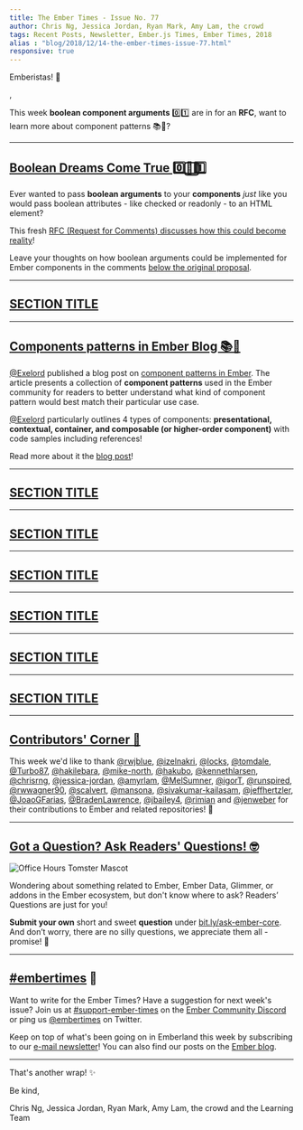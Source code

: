 ```yaml
---
title: The Ember Times - Issue No. 77
author: Chris Ng, Jessica Jordan, Ryan Mark, Amy Lam, the crowd
tags: Recent Posts, Newsletter, Ember.js Times, Ember Times, 2018
alias : "blog/2018/12/14-the-ember-times-issue-77.html"
responsive: true
---
```


<SAYING-HELLO-IN-YOUR-FAVORITE-LANGUAGE> Emberistas! 🐹

<SOME-INTRO-HERE-TO-KEEP-THEM-SUBSCRIBERS-READING>,

This week **boolean component arguments** 0️⃣1️⃣ are in for an **RFC**, want to learn more about component patterns 📚🧐?

---

## [Boolean Dreams Come True 0️⃣💭⃣1️⃣](https://github.com/emberjs/rfcs/pull/407)

Ever wanted to pass **boolean arguments** to your **components** _just_ like you would pass boolean attributes - like checked or readonly - to an HTML element?

This fresh [RFC (Request for Comments) discusses how this could become reality](https://github.com/hakubo/rfcs/blob/component-boolean-arguments/text/0000-component-boolean-arguments.md)!

Leave your thoughts on how boolean arguments could be implemented for Ember components in the comments [below the original proposal](https://github.com/emberjs/rfcs/pull/407).


---

## [SECTION TITLE](#section-url)


---

## [Components patterns in Ember Blog 📚🧐](https://twitter.com/TheMacsour/status/1072088269742112768)

[@Exelord](https://github.com/Exelord) published a blog post on [component patterns in Ember](https://medium.com/macsour/components-patterns-in-ember-js-5e6fc6eea28f). The article presents a collection of **component patterns** used in the Ember community for readers to better understand what kind of component pattern would best match their particular use case.

[@Exelord](https://github.com/Exelord) particularly outlines 4 types of components: **presentational, contextual, container, and composable (or higher-order component)** with code samples including references!

Read more about it the [blog post](https://medium.com/macsour/components-patterns-in-ember-js-5e6fc6eea28f)!

---

## [SECTION TITLE](#section-url)


---

## [SECTION TITLE](#section-url)


---

## [SECTION TITLE](#section-url)


---

## [SECTION TITLE](#section-url)


---

## [SECTION TITLE](#section-url)


---

## [SECTION TITLE](#section-url)


---


## [Contributors' Corner 👏](https://guides.emberjs.com/release/contributing/repositories/)

<p>This week we'd like to thank <a href="https://github.com/rwjblue" target="gh-user">@rwjblue</a>, <a href="https://github.com/izelnakri" target="gh-user">@izelnakri</a>, <a href="https://github.com/locks" target="gh-user">@locks</a>, <a href="https://github.com/tomdale" target="gh-user">@tomdale</a>, <a href="https://github.com/Turbo87" target="gh-user">@Turbo87</a>, <a href="https://github.com/hakilebara" target="gh-user">@hakilebara</a>, <a href="https://github.com/mike-north" target="gh-user">@mike-north</a>, <a href="https://github.com/hakubo" target="gh-user">@hakubo</a>, <a href="https://github.com/kennethlarsen" target="gh-user">@kennethlarsen</a>, <a href="https://github.com/chrisrng" target="gh-user">@chrisrng</a>, <a href="https://github.com/jessica-jordan" target="gh-user">@jessica-jordan</a>, <a href="https://github.com/amyrlam" target="gh-user">@amyrlam</a>, <a href="https://github.com/MelSumner" target="gh-user">@MelSumner</a>, <a href="https://github.com/igorT" target="gh-user">@igorT</a>, <a href="https://github.com/runspired" target="gh-user">@runspired</a>, <a href="https://github.com/rwwagner90" target="gh-user">@rwwagner90</a>, <a href="https://github.com/scalvert" target="gh-user">@scalvert</a>, <a href="https://github.com/mansona" target="gh-user">@mansona</a>, <a href="https://github.com/sivakumar-kailasam" target="gh-user">@sivakumar-kailasam</a>, <a href="https://github.com/jeffhertzler" target="gh-user">@jeffhertzler</a>, <a href="https://github.com/JoaoGFarias" target="gh-user">@JoaoGFarias</a>, <a href="https://github.com/BradenLawrence" target="gh-user">@BradenLawrence</a>, <a href="https://github.com/jbailey4" target="gh-user">@jbailey4</a>, <a href="https://github.com/rimian" target="gh-user">@rimian</a> and <a href="https://github.com/jenweber" target="gh-user">@jenweber</a>  for their contributions to Ember and related repositories! 💖</p>

---

## [Got a Question? Ask Readers' Questions! 🤓](https://docs.google.com/forms/d/e/1FAIpQLScqu7Lw_9cIkRtAiXKitgkAo4xX_pV1pdCfMJgIr6Py1V-9Og/viewform)

<div class="blog-row">
  <img class="float-right small transparent padded" alt="Office Hours Tomster Mascot" title="Readers' Questions" src="/images/tomsters/officehours.png" />

  <p>Wondering about something related to Ember, Ember Data, Glimmer, or addons in the Ember ecosystem, but don't know where to ask? Readers’ Questions are just for you!</p>

<p><strong>Submit your own</strong> short and sweet <strong>question</strong> under <a href="https://bit.ly/ask-ember-core" target="rq">bit.ly/ask-ember-core</a>. And don’t worry, there are no silly questions, we appreciate them all - promise! 🤞</p>

</div>

---

## [#embertimes](https://emberjs.com/blog/tags/newsletter.html) 📰

Want to write for the Ember Times? Have a suggestion for next week's issue? Join us at [#support-ember-times](https://discordapp.com/channels/480462759797063690/485450546887786506) on the [Ember Community Discord](https://discordapp.com/invite/zT3asNS) or ping us [@embertimes](https://twitter.com/embertimes) on Twitter.

Keep on top of what's been going on in Emberland this week by subscribing to our [e-mail newsletter](https://the-emberjs-times.ongoodbits.com/)! You can also find our posts on the [Ember blog](https://emberjs.com/blog/tags/newsletter.html).

---


That's another wrap! ✨

Be kind,

Chris Ng, Jessica Jordan, Ryan Mark, Amy Lam, the crowd and the Learning Team
